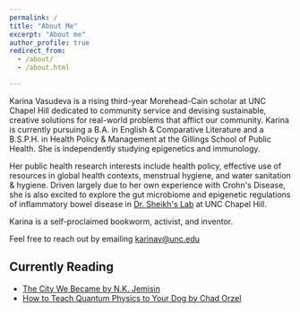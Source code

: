 ```yaml
---
permalink: /
title: "About Me"
excerpt: "About me"
author_profile: true
redirect_from: 
  - /about/
  - /about.html

---
```


Karina Vasudeva is a rising third-year Morehead-Cain scholar at UNC Chapel Hill dedicated to community service and devising sustainable, creative solutions for real-world problems that afflict our community. Karina is currently pursuing a B.A. in English & Comparative Literature and a B.S.P.H. in Health Policy & Management at the Gillings School of Public Health. She is independently studying epigenetics and immunology. 

Her public health research interests include health policy, effective use of resources in global health contexts, menstrual hygiene, and water sanitation & hygiene. Driven largely due to her own experience with Crohn's Disease, she is also excited to explore the gut microbiome and epigenetic regulations of inflammatory bowel disease in [Dr. Sheikh's Lab](https://sheikhlab.web.unc.edu/) at UNC Chapel Hill. 

Karina is a self-proclaimed bookworm, activist, and inventor.

Feel free to reach out by emailing karinav@unc.edu

Currently Reading
------
* [The City We Became by N.K. Jemisin](https://www.goodreads.com/en/book/show/42074525)
* [How to Teach Quantum Physics to Your Dog by Chad Orzel](https://www.goodreads.com/book/show/8243716-how-to-teach-quantum-physics-to-your-dog)


